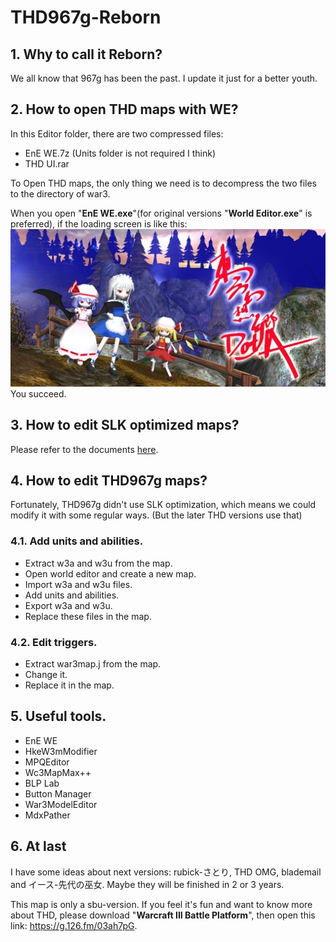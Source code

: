 # THD967g-Reborn
## 1. Why to call it Reborn?

We all know that 967g has been the past. I update it just for a better youth.

## 2. How to open THD maps with WE?

In this Editor folder, there are two compressed files:
* EnE WE.7z (Units folder is not required I think)<br>
* THD UI.rar

To Open THD maps, the only thing we need is to decompress the two files to the directory of war3. 

When you open "**EnE WE.exe**"(for original versions "**World Editor.exe**" is preferred), if the loading screen is like this:<br>
![THD UI loading screen](https://github.com/G-cream/THD967g-Reborn/blob/assets/images/thd-ui-loading.jpg?raw=true)<br>You succeed.

## 3. How to edit SLK optimized maps?

Please refer to the documents [here](https://github.com/G-cream/THD967g-Reborn/tree/main/Doc).

## 4. How to edit THD967g maps?

Fortunately, THD967g didn't use SLK optimization, which means we could modify it with some regular ways. (But the later THD versions use that)

### 4.1. Add units and abilities.

* Extract w3a and w3u from the map.<br>
* Open world editor and create a new map.<br>
* Import w3a and w3u files.<br>
* Add units and abilities.<br>
* Export w3a and w3u.<br>
* Replace these files in the map.

### 4.2. Edit triggers.

* Extract war3map.j from the map.<br>
* Change it.<br>
* Replace it in the map.

## 5. Useful tools.

* EnE WE<br>
* HkeW3mModifier<br>
* MPQEditor<br>
* Wc3MapMax++<br>
* BLP Lab<br>
* Button Manager<br>
* War3ModelEditor<br>
* MdxPather

## 6. At last

I have some ideas about next versions: rubick-さとり, THD OMG, blademail and イース-先代の巫女. Maybe they will be finished in 2 or 3 years.

This map is only a sbu-version. If you feel it's fun and want to know more about THD, please download "**Warcraft III Battle Platform**", then open this link: https://g.126.fm/03ah7pG.
